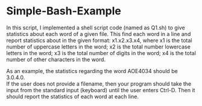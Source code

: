 # Simple-Bash-Example

In this script, I implemented a shell script code (named as Q1.sh) to give statistics 
about each word of a given file. This find each word in a line and report  statistics 
about in the given format: x1.x2.x3.x4, where x1 is the total number of uppercase letters 
in the word; x2 is the total number lowercase letters in the word; x3 is the total number 
of digits in the word; x4 is the total number of other characters in the word.  
 
As an example, the statistics regarding the word AOE4034 should be 3.0.4.0.  
If  the  user  does  not  provide  a  filename, then  your  program  should  take  the  input  from 
the  standard  input  (keyboard)  until  the  user  enters  Ctrl-D.    Then  it  should  report  the 
statistics  of  each  word  at  each  line. 
